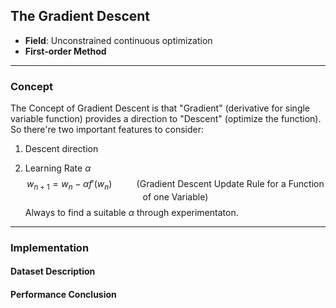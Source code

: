 ## The Gradient Descent
- **Field**: Unconstrained continuous optimization
- **First-order Method**

---
### **Concept**
The Concept of Gradient Descent is that "Gradient" (derivative for single variable function) provides a direction to "Descent" (optimize the function). So there're two important features to consider:

1. Descent direction

2. Learning Rate $\alpha$
$$
w_{n+1} = w_n - \alpha f'(w_n) \:\:\:\:\:\:\:\:\:\: (\text{Gradient Descent Update Rule for a Function of one Variable})
$$
Always to find a suitable $\alpha$ through experimentaton.



---

### **Implementation**

#### **Dataset Description**

#### **Performance Conclusion**